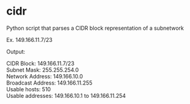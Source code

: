 # cidr

Python script that parses a CIDR block representation of a subnetwork

Ex. 149.166.11.7/23

Output:

CIDR Block: 149.166.11.7/23<br>
Subnet Mask: 255.255.254.0<br>
Network Address: 149.166.10.0<br>
Broadcast Address: 149.166.11.255<br>
Usable hosts: 510<br>
Usable addresses: 149.166.10.1 to 149.166.11.254
